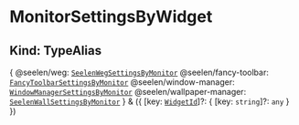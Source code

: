 # **MonitorSettingsByWidget**

## **Kind: TypeAlias**

{ @seelen/weg: [`SeelenWegSettingsByMonitor`](./SeelenWegSettingsByMonitor)
@seelen/fancy-toolbar:
[`FancyToolbarSettingsByMonitor`](./FancyToolbarSettingsByMonitor)
@seelen/window-manager:
[`WindowManagerSettingsByMonitor`](./WindowManagerSettingsByMonitor)
@seelen/wallpaper-manager:
[`SeelenWallSettingsByMonitor`](./SeelenWallSettingsByMonitor) } & ({ [key:
[`WidgetId`](./WidgetId)]?: { [key: `string`]?: `any` } })
